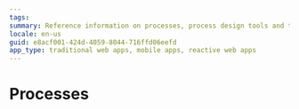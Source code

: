 ```yaml
---
tags: 
summary: Reference information on processes, process design tools and timers.
locale: en-us
guid: e8acf001-424d-4059-8044-716ffd06eefd
app_type: traditional web apps, mobile apps, reactive web apps
---
```


# Processes
